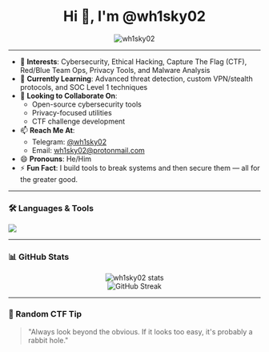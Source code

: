 <h1 align="center">Hi 👋, I'm @wh1sky02</h1>

<p align="center">
  <img src="https://komarev.com/ghpvc/?username=wh1sky02&label=Profile%20views&color=0e75b6&style=flat" alt="wh1sky02" />
</p>

---

- 👀 **Interests**: Cybersecurity, Ethical Hacking, Capture The Flag (CTF), Red/Blue Team Ops, Privacy Tools, and Malware Analysis  
- 🌱 **Currently Learning**: Advanced threat detection, custom VPN/stealth protocols, and SOC Level 1 techniques  
- 💞️ **Looking to Collaborate On**:  
  - Open-source cybersecurity tools  
  - Privacy-focused utilities  
  - CTF challenge development  
- 📫 **Reach Me At**:  
  - Telegram: [@wh1sky02](https://t.me/wh1sky02)  
  - Email: wh1sky02@protonmail.com  
- 😄 **Pronouns**: He/Him  
- ⚡ **Fun Fact**: I build tools to break systems and then secure them — all for the greater good.

---

### 🛠️ Languages & Tools
<p>
  <img src="https://skillicons.dev/icons?i=linux,bash,python,lua,js,docker,git,vscode,burpsuite" />
</p>

---

### 📊 GitHub Stats
<p align="center">
  <img src="https://github-readme-stats.vercel.app/api?username=wh1sky02&show_icons=true&theme=tokyonight" alt="wh1sky02 stats" />
  <br/>
  <img src="https://github-readme-streak-stats.herokuapp.com/?user=wh1sky02&theme=tokyonight" alt="GitHub Streak" />
</p>

---

### 🧠 Random CTF Tip
> "Always look beyond the obvious. If it looks too easy, it's probably a rabbit hole."

<!---
wh1sky02/wh1sky02 is a ✨ special ✨ repository because its `README.md` (this file) appears on your GitHub profile.
You can click the Preview link to take a look at your changes.
--->
